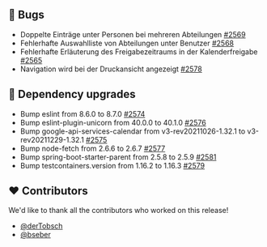 ## 🐞 Bugs

- Doppelte Einträge unter Personen bei mehreren Abteilungen [#2569](https://github.com/synyx/urlaubsverwaltung/issues/2569)
- Fehlerhafte Auswahlliste von Abteilungen unter Benutzer [#2568](https://github.com/synyx/urlaubsverwaltung/issues/2568)
- Fehlerhafte Erläuterung des Freigabezeitraums in der Kalenderfreigabe [#2565](https://github.com/synyx/urlaubsverwaltung/issues/2565)
- Navigation wird bei der Druckansicht angezeigt [#2578](https://github.com/synyx/urlaubsverwaltung/pull/2578)

## 🔨 Dependency upgrades

- Bump eslint from 8.6.0 to 8.7.0 [#2574](https://github.com/synyx/urlaubsverwaltung/pull/2574)
- Bump eslint-plugin-unicorn from 40.0.0 to 40.1.0 [#2576](https://github.com/synyx/urlaubsverwaltung/pull/2576)
- Bump google-api-services-calendar from v3-rev20211026-1.32.1 to v3-rev20211229-1.32.1 [#2575](https://github.com/synyx/urlaubsverwaltung/pull/2575)
- Bump node-fetch from 2.6.6 to 2.6.7 [#2577](https://github.com/synyx/urlaubsverwaltung/pull/2577)
- Bump spring-boot-starter-parent from 2.5.8 to 2.5.9 [#2581](https://github.com/synyx/urlaubsverwaltung/pull/2581)
- Bump testcontainers.version from 1.16.2 to 1.16.3 [#2579](https://github.com/synyx/urlaubsverwaltung/pull/2579)

## ❤️ Contributors

We'd like to thank all the contributors who worked on this release!

- [@derTobsch](https://github.com/derTobsch)
- [@bseber](https://github.com/bseber)
